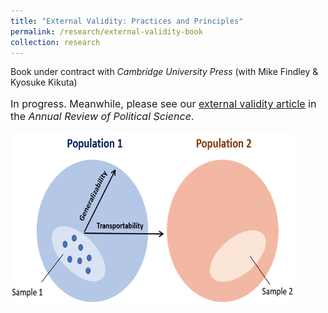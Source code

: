 ```yaml
---
title: "External Validity: Practices and Principles"
permalink: /research/external-validity-book
collection: research
---
```


<style>
.thumbnailevbook {
    background-color: black;
    height: 275px;
    display: inline-block; 
    background-size: cover; 
    background-position: center center;
    background-repeat: no-repeat;
}
</style>

Book under contract with *Cambridge University Press* (with Mike Findley & Kyosuke Kikuta)

<p style="font-size: 12pt; width: 100%; text-align: left;">In progress. Meanwhile, please see our <a href="https://www.annualreviews.org/doi/abs/10.1146/annurev-polisci-041719-102556">external validity article</a> in the <i>Annual Review of Political Science</i>.</p> 

<p style="font-size: 12pt; width: 90%; text-align: left;"><img src="/images/ev2.png" class="thumbnailevbook" style="width: 100%;"></p>
